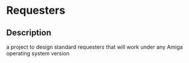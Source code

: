 # Requesters

## Description

a project to design standard requesters that will work under any
Amiga operating system version
